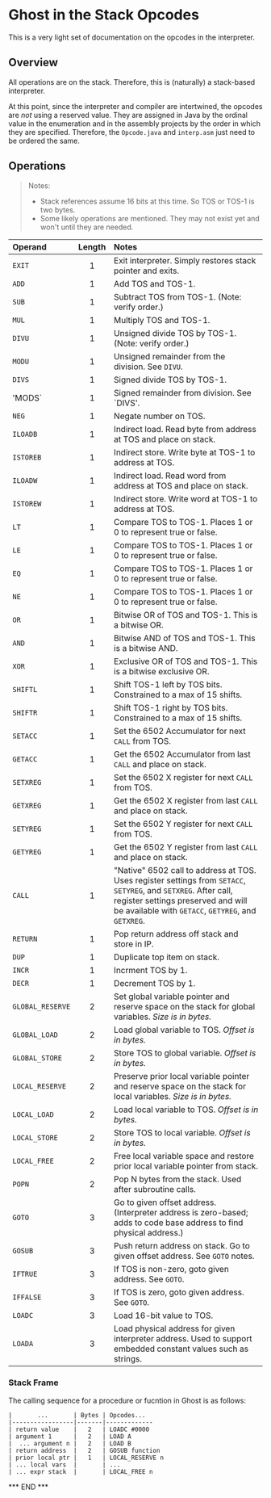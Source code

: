# Ghost in the Stack Opcodes

This is a very light set of documentation on the opcodes in the interpreter.

## Overview

All operations are on the stack. Therefore, this is (naturally) a stack-based interpreter.

At this point, since the interpreter and compiler are intertwined, the opcodes are
*not* using a reserved value. They are assigned in Java by the ordinal value in the
enumeration and in the assembly projects by the order in which they are specified.
Therefore, the `Opcode.java` and `interp.asm` just need to be ordered the same.

## Operations

> Notes:
> * Stack references assume 16 bits at this time. So TOS or TOS-1 is two bytes.
> * Some likely operations are mentioned. They may not exist yet and won't until they are needed.

| Operand          | Length | Notes                                                                                                                                                                                                         |
|:-----------------|:------:|:--------------------------------------------------------------------------------------------------------------------------------------------------------------------------------------------------------------|
| `EXIT`           |   1    | Exit interpreter. Simply restores stack pointer and exits.                                                                                                                                                    |
| `ADD`            |   1    | Add TOS and TOS-1.                                                                                                                                                                                            |
| `SUB`            |   1    | Subtract TOS from TOS-1. (Note: verify order.)                                                                                                                                                                |
| `MUL`            |   1    | Multiply TOS and TOS-1.                                                                                                                                                                                       |
| `DIVU`           |   1    | Unsigned divide TOS by TOS-1. (Note: verify order.)                                                                                                                                                           |
| `MODU`           |   1    | Unsigned remainder from the division. See `DIVU`.                                                                                                                                                             |
| `DIVS`           |   1    | Signed divide TOS by TOS-1.                                                                                                                                                                                   |
| 'MODS`           |   1    | Signed remainder from division. See `DIVS'.                                                                                                                                                                   |
| `NEG`            |   1    | Negate number on TOS.                                                                                                                                                                                         |
| `ILOADB`         |   1    | Indirect load. Read byte from address at TOS and place on stack.                                                                                                                                              |
| `ISTOREB`        |   1    | Indirect store. Write byte at TOS-1 to address at TOS.                                                                                                                                                        |
| `ILOADW`         |   1    | Indirect load. Read word from address at TOS and place on stack.                                                                                                                                              |
| `ISTOREW`        |   1    | Indirect store. Write word at TOS-1 to address at TOS.                                                                                                                                                        |
| `LT`             |   1    | Compare TOS to TOS-1. Places 1 or 0 to represent true or false.                                                                                                                                               |
| `LE`             |   1    | Compare TOS to TOS-1. Places 1 or 0 to represent true or false.                                                                                                                                               |
| `EQ`             |   1    | Compare TOS to TOS-1. Places 1 or 0 to represent true or false.                                                                                                                                               |
| `NE`             |   1    | Compare TOS to TOS-1. Places 1 or 0 to represent true or false.                                                                                                                                               |
| `OR`             |   1    | Bitwise OR of TOS and TOS-1. This is a bitwise OR.                                                                                                                                                            |
| `AND`            |   1    | Bitwise AND of TOS and TOS-1. This is a bitwise AND.                                                                                                                                                          |
| `XOR`            |   1    | Exclusive OR of TOS and TOS-1. This is a bitwise exclusive OR.                                                                                                                                                |
| `SHIFTL`         |   1    | Shift TOS-1 left by TOS bits. Constrained to a max of 15 shifts.                                                                                                                                              |
| `SHIFTR`         |   1    | Shift TOS-1 right by TOS bits. Constrained to a max of 15 shifts.                                                                                                                                             |                                 
| `SETACC`         |   1    | Set the 6502 Accumulator for next `CALL` from TOS.                                                                                                                                                            |
| `GETACC`         |   1    | Get the 6502 Accumulator from last `CALL` and place on stack.                                                                                                                                                 |
| `SETXREG`        |   1    | Set the 6502 X register for next `CALL` from TOS.                                                                                                                                                             |
| `GETXREG`        |   1    | Get the 6502 X register from last `CALL` and place on stack.                                                                                                                                                  |
| `SETYREG`        |   1    | Set the 6502 Y register for next `CALL` from TOS.                                                                                                                                                             |
| `GETYREG`        |   1    | Get the 6502 Y register from last `CALL` and place on stack.                                                                                                                                                  |
| `CALL`           |   1    | "Native" 6502 call to address at TOS. Uses register settings from `SETACC`, `SETYREG`, and `SETXREG`.  After call, register settings preserved and will be available with `GETACC`, `GETYREG`, and `GETXREG`. |
| `RETURN`         |   1    | Pop return address off stack and store in IP.                                                                                                                                                                 |
| `DUP`            |   1    | Duplicate top item on stack.                                                                                                                                                                                  |
| `INCR`           |   1    | Incrment TOS by 1.                                                                                                                                                                                            |
| `DECR`           |   1    | Decrement TOS by 1.                                                                                                                                                                                           |
| `GLOBAL_RESERVE` |   2    | Set global variable pointer and reserve space on the stack for global variables. _Size is in bytes._                                                                                                          |
| `GLOBAL_LOAD`    |   2    | Load global variable to TOS. _Offset is in bytes._                                                                                                                                                            |
| `GLOBAL_STORE`   |   2    | Store TOS to global variable. _Offset is in bytes._                                                                                                                                                           |
| `LOCAL_RESERVE`  |   2    | Preserve prior local variable pointer and reserve space on the stack for local variables. _Size is in bytes._                                                                                                 |
| `LOCAL_LOAD`     |   2    | Load local variable to TOS. _Offset is in bytes._                                                                                                                                                             |
| `LOCAL_STORE`    |   2    | Store TOS to local variable. _Offset is in bytes._                                                                                                                                                            |
| `LOCAL_FREE`     |   2    | Free local variable space and restore prior local variable pointer from stack.                                                                                                                                |
| `POPN`           |   2    | Pop N bytes from the stack. Used after subroutine calls.                                                                                                                                                      |
| `GOTO`           |   3    | Go to given offset address. (Interpreter address is zero-based; adds to code base address to find physical address.)                                                                                          |
| `GOSUB`          |   3    | Push return address on stack. Go to given offset address. See `GOTO` notes.                                                                                                                                   |
| `IFTRUE`         |   3    | If TOS is non-zero, goto given address. See `GOTO`.                                                                                                                                                           |
| `IFFALSE`        |   3    | If TOS is zero, goto given address. See `GOTO`.                                                                                                                                                               |
| `LOADC`          |   3    | Load 16-bit value to TOS.                                                                                                                                                                                     |
| `LOADA`          |   3    | Load physical address for given interpreter address. Used to support embedded constant values such as strings.                                                                                                |


### Stack Frame

The calling sequence for a procedure or fucntion in Ghost is as follows:

```
|       ...       | Bytes | Opcodes...  
|-----------------|-------|-------------
| return value    |   2   | LOADC #0000
| argument 1      |   2   | LOAD A
|  ... argument n |   2   | LOAD B
| return address  |   2   | GOSUB function
| prior local ptr |   1   | LOCAL_RESERVE n
| ... local vars  |       | ...
| ... expr stack  |       | LOCAL_FREE n
```

*** END ***

